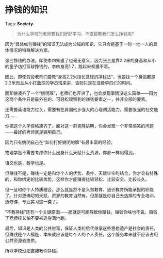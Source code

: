 # 挣钱的知识

Tags: **Society**

> 为什么学校的老师要我们好好学习，不直接教我们怎么挣钱呢?



因为“具体如何赚钱”的知识无法成为公域的知识，它只会是基于一时一地一人的具体情况的特殊解决方案。

张三挣钱的办法，即使李四知道了也毫无意义，因为张三是靠2.2米的身高和从小的童子功打篮球挣钱的，李四身高1.7，跳起来都摸不着。

因此，即使假设老师们要教“身高2.2米擅长篮球的挣钱法”，也要找一个身高都是2.2米而且从小打篮球的学员班来讲，否则只是在浪费李四们的时间。

而即使凑齐了一个“姚明班”，老师们也开讲了，也会发现事情没这么简单——因为这两个条件只是最外在的、可轻松观察到的赚钱要素之一，并非全部的要素。

还需要英语能力过关，需要有在异国他乡强大的心理调适能力，需要很强的社交能力……

你把这个入学资格凑齐了，面对这一群克隆姚明，你会发现一个非常搞笑的问题——最好的老师就是姚明自己。

因为只有姚明自己在“如何打好姚明的牌”有最丰富的经验。

物理学是不需要考虑你什么出身什么天赋什么资源，你都一样用得到。

语文也是，数学也是。

但赚钱不是，赚钱一定是和你个人的优势、条件、天赋牢牢的结合，你才会有特殊的、和你绑定的比较优势，这样你才能赚得比较轻松、比较安全、比较长久。

但一旦和你个人特质结合，那么就显然不是义务教育、通识教育所能承担的职能了。针对更确切的天赋、资源的教育当然有，但那就是你自己去选择的专业培训、选修课、专业实习这一类了。

“不教挣钱”还有一个关键原因——那就是可能导致你赔钱，赚钱你啥也不说，赔钱了老师校长怕不要被追得满地跑。

最后，知识是人类的公共财富，保证人类的后代继承这些思想遗产是社会的责任，但赚钱是个人福祉，本来就应该是每个人的个人责任，这个服务本来就不应该占用公共资源去提供。

所以学校没法直接教你挣钱。



